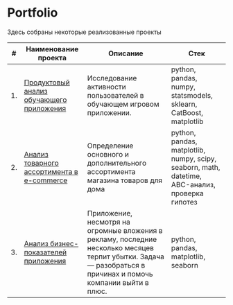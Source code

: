 # Portfolio

Здесь собраны некоторые реализованные проекты

| #    | Наименование проекта                | Описание                                                     | Стек                                                         |
| ---- | ------------------------------------------------------------ | ------------------------------------------------------------ | ------------------------------------------------------------ |
| 1.   | [Продуктовый анализ обучающего приложения](https://github.com/at71a/portfolio/tree/main/product_analysis) | Исследование активности пользователей в обучающем игровом приложении.  | python, pandas, numpy, statsmodels, sklearn, CatBoost, matplotlib |
| 2.   | [Анализ товарного ассортимента в e-commerce](https://github.com/at71a/portfolio/tree/main/ecommerce) | Определение основного и дополнительного ассортимента магазина товаров для дома | python, pandas, matplotlib, numpy, scipy, seaborn, math, datetime, ABC-анализ, проверка гипотез |
| 3.   | [Анализ бизнес-показателей приложения](https://github.com/at71a/portfolio/tree/main/marketing_cohort) | Приложение, несмотря на огромные вложения в рекламу, последние несколько месяцев терпит убытки. Задача — разобраться в причинах и помочь компании выйти в плюс. | python, pandas, matplotlib, seaborn        |
